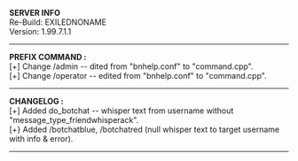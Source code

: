 <b> SERVER INFO </b> <br/>
Re-Build: EXILEDNONAME <br/>
Version: 1.99.7.1.1 <br/>
<hr>
<b> PREFIX COMMAND : </b><br/>
[+] Change /admin -- dited from "bnhelp.conf" to "command.cpp". <br/>
[+] Change /operator -- edited from "bnhelp.conf" to "command.cpp". <br/>
<hr>
<b> CHANGELOG : </b><br/>
[+] Added do_botchat -- whisper text from username without "message_type_friendwhisperack". <br/>
[+} Added /botchatblue, /botchatred (null whisper text to target username with info & error). <br/>
<hr>
